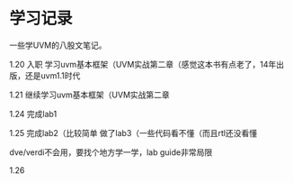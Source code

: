 # 学习记录
一些学UVM的八股文笔记。

1.20
入职
学习uvm基本框架（UVM实战第二章（感觉这本书有点老了，14年出版，还是uvm1.1时代

1.21
继续学习uvm基本框架（UVM实战第二章

1.24
完成lab1

1.25
完成lab2（比较简单
做了lab3（一些代码看不懂（而且rtl还没看懂

dve/verdi不会用，要找个地方学一学，lab guide非常局限

1.26
